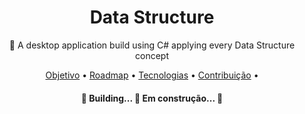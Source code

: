 <h1 align=center> Data Structure </h1>

<p align=center>🚀 A desktop application build using C# applying every Data Structure concept</p>

<p align=center>
    <a href="#Dicionarios">Objetivo</a> •
    <a href="#Filas">Roadmap</a> •
    <a href="#Listas">Tecnologias</a> •
    <a href="#Pilhas">Contribuição</a> •
</p>

<h4 align="center"> 
	🚧  Building... 🚀 Em construção...  🚧
</h4>
